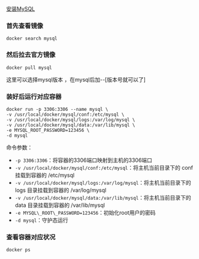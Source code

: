 

[安装MySQL](https://www.jianshu.com/p/75698093defb)

### 首先查看镜像

```shell
docker search mysql
```

### 然后拉去官方镜像

```
docker pull mysql
```

这里可以选择mysql版本 ，在mysql后加--[版本号就可以了]

### 装好后运行对应容器

```
docker run -p 3306:3306 --name mysql \
-v /usr/local/docker/mysql/conf:/etc/mysql \
-v /usr/local/docker/mysql/logs:/var/log/mysql \
-v /usr/local/docker/mysql/data:/var/lib/mysql \
-e MYSQL_ROOT_PASSWORD=123456 \
-d mysql
```

命令参数：

- `-p 3306:3306`：将容器的3306端口映射到主机的3306端口
- `-v /usr/local/docker/mysql/conf:/etc/mysql`：将主机当前目录下的 conf 挂载到容器的 /etc/mysql
- `-v /usr/local/docker/mysql/logs:/var/log/mysql`：将主机当前目录下的 logs 目录挂载到容器的 /var/log/mysql
- `-v /usr/local/docker/mysql/data:/var/lib/mysql`：将主机当前目录下的 data 目录挂载到容器的 /var/lib/mysql
- `-e MYSQL\_ROOT\_PASSWORD=123456`：初始化root用户的密码
- `-d mysql`：守护态运行

### 查看容器对应状况

```
docker ps
```



